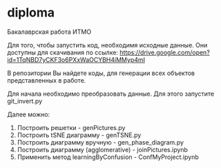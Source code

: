 # diploma
Бакалаврская работа ИТМО

Для того, чтобы запустить код, необходимя исходные данные. Они доступны для скачивания по ссылке:
https://drive.google.com/open?id=1TqNBD7yCKF3o6PXxWaOCYBH4iMMyp4mI

В репозитории Вы найдете коды, для генерации всех объектов представленных в работе.

Для начала необходимо преобразовать данные. Для этого запустите git_invert.py

Далее можно:
1. Построить решетки - genPictures.py
2. Построить tSNE диаграмму - genTSNE.py
3. Построить диаграмму вручную - gen_phase_diagram.py
3. Построить диаграмму (agglomerative) - joinPictures.ipynb
4. Применить метод learningByConfusion - ConfMyProject.ipynb
